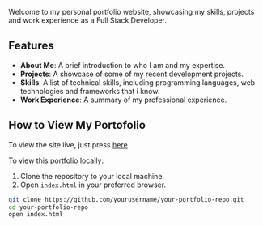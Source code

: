 Welcome to my personal portfolio website, showcasing my skills, projects and work experience as a Full Stack Developer.

## Features

- **About Me**: A brief introduction to who I am and my expertise.
- **Projects**: A showcase of some of my recent development projects.
- **Skills**: A list of technical skills, including programming languages, web technologies and frameworks that i know.
- **Work Experience**: A summary of my professional experience.

## How to View My Portofolio

To view the site live, just press [here](https://valy2255.github.io/My-Portofolio/)

To view this portfolio locally:

1. Clone the repository to your local machine.
2. Open `index.html` in your preferred browser.

```bash
git clone https://github.com/yourusername/your-portfolio-repo.git
cd your-portfolio-repo
open index.html
```
